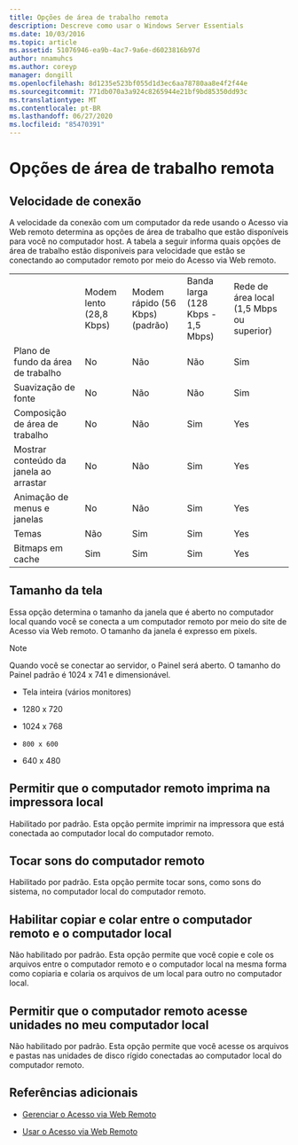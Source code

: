 ```yaml
---
title: Opções de área de trabalho remota
description: Descreve como usar o Windows Server Essentials
ms.date: 10/03/2016
ms.topic: article
ms.assetid: 51076946-ea9b-4ac7-9a6e-d6023816b97d
author: nnamuhcs
ms.author: coreyp
manager: dongill
ms.openlocfilehash: 8d1235e523bf055d1d3ec6aa78780aa8e4f2f44e
ms.sourcegitcommit: 771db070a3a924c8265944e21bf9bd85350dd93c
ms.translationtype: MT
ms.contentlocale: pt-BR
ms.lasthandoff: 06/27/2020
ms.locfileid: "85470391"
---
```

# <a name="remote-desktop-options"></a>Opções de área de trabalho remota


## <a name="connection-speed"></a>Velocidade de conexão
 A velocidade da conexão com um computador da rede usando o Acesso via Web remoto determina as opções de área de trabalho que estão disponíveis para você no computador host. A tabela a seguir informa quais opções de área de trabalho estão disponíveis para velocidade que estão se conectando ao computador remoto por meio do Acesso via Web remoto.

||||||
|-|-|-|-|-|
||Modem lento (28,8 Kbps)|Modem rápido (56 Kbps) (padrão)|Banda larga (128 Kbps - 1,5 Mbps)|Rede de área local (1,5 Mbps ou superior)|
|Plano de fundo da área de trabalho|No|Não|Não|Sim|
|Suavização de fonte|No|Não|Não|Sim|
|Composição de área de trabalho|No|Não|Sim|Yes|
|Mostrar conteúdo da janela ao arrastar|No|Não|Sim|Yes|
|Animação de menus e janelas|No|Não|Sim|Yes|
|Temas|Não|Sim|Sim|Yes|
|Bitmaps em cache|Sim|Sim|Sim|Yes|

## <a name="screen-size"></a>Tamanho da tela
 Essa opção determina o tamanho da janela que é aberto no computador local quando você se conecta a um computador remoto por meio do site de Acesso via Web remoto. O tamanho da janela é expresso em pixels.

> [!NOTE]
>  Quando você se conectar ao servidor, o Painel será aberto. O tamanho do Painel padrão é 1024 x 741 e dimensionável.

-   Tela inteira (vários monitores)

-   1280 x 720

-   1024 x 768

-     800 x 600

-   640 x 480

## <a name="enable-the-remote-computer-to-print-to-my-local-printer"></a>Permitir que o computador remoto imprima na impressora local
 Habilitado por padrão. Esta opção permite imprimir na impressora que está conectada ao computador local do computador remoto.

## <a name="play-sounds-from-the-remote-computer"></a>Tocar sons do computador remoto
 Habilitado por padrão. Esta opção permite tocar sons, como sons do sistema, no computador local do computador remoto.

## <a name="enable-copy-and-paste-between-the-remote-computer-and-the-local-computer"></a>Habilitar copiar e colar entre o computador remoto e o computador local
 Não habilitado por padrão. Esta opção permite que você copie e cole os arquivos entre o computador remoto e o computador local na mesma forma como copiaria e colaria os arquivos de um local para outro no computador local.

## <a name="enable-the-remote-computer-to-access-drives-on-my-local-computer"></a>Permitir que o computador remoto acesse unidades no meu computador local
 Não habilitado por padrão. Esta opção permite que você acesse os arquivos e pastas nas unidades de disco rígido conectadas ao computador local do computador remoto.

## <a name="additional-references"></a>Referências adicionais

-   [Gerenciar o Acesso via Web Remoto](../manage/Manage-Remote-Web-Access-in-Windows-Server-Essentials.md)

-   [Usar o Acesso via Web Remoto](../use/Use-Remote-Web-Access-in-Windows-Server-Essentials.md)
